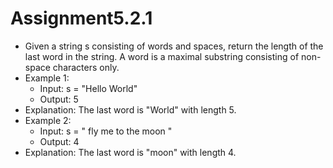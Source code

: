 # Assignment5.2.1

- Given a string s consisting of words and spaces, return the length of the last word in the string. A word is a maximal substring consisting of non-space characters only.
- Example 1:
	- Input: s = "Hello World"
	- Output: 5
- Explanation: The last word is "World" with length 5.
- Example 2:
	- Input: s = " fly me to the moon "
	- Output: 4
- Explanation: The last word is "moon" with length 4.